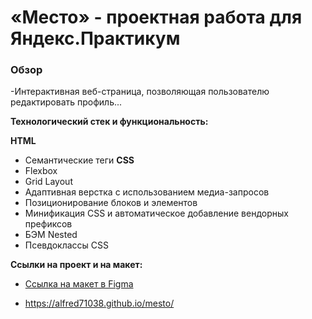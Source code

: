 # «Место» - проектная работа для Яндекс.Практикум

### Обзор

-Интерактивная веб-страница, позволяющая пользователю редактировать профиль...

**Технологический стек и функциональность:**

**HTML**
- Семантические теги
**CSS**
- Flexbox
- Grid Layout
- Адаптивная верстка с использованием медиа-запросов
- Позиционирование блоков и элементов
- Минификация CSS и автоматическое добавление вендорных префиксов
- БЭМ Nested
- Псевдоклассы CSS

**Ссылки на проект и на макет:**

* [Ссылка на макет в Figma](https://www.figma.com/file/2cn9N9jSkmxD84oJik7xL7/JavaScript.-Sprint-4?node-id=0%3A1)

* https://alfred71038.github.io/mesto/

